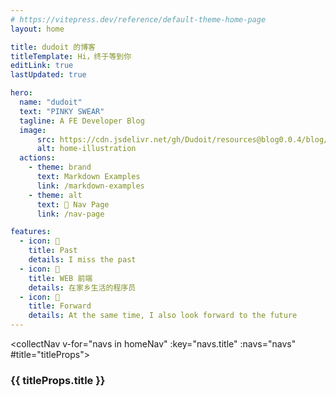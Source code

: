 ```yaml
---
# https://vitepress.dev/reference/default-theme-home-page
layout: home

title: dudoit 的博客
titleTemplate: Hi，终于等到你
editLink: true
lastUpdated: true

hero:
  name: "dudoit"
  text: "PINKY SWEAR"
  tagline: A FE Developer Blog
  image:
      src: https://cdn.jsdelivr.net/gh/Dudoit/resources@blog0.0.4/blog/images/home-illustration.png
      alt: home-illustration
  actions:
    - theme: brand
      text: Markdown Examples
      link: /markdown-examples
    - theme: alt
      text: 🛴 Nav Page
      link: /nav-page

features:
  - icon: 🧊
    title: Past
    details: I miss the past
  - icon: 🧊
    title: WEB 前端
    details: 在家乡生活的程序员
  - icon: 🧊
    title: Forward
    details: At the same time, I also look forward to the future
---
```


<!-- 自定义组件 -->
<script setup>
import collectNav from './.vitepress/components/collectNav.vue';
import { homeNav } from './.vitepress/components/config.ts';

const openNav = (link) => window.open(link, "_blank")
</script>

<collectNav v-for="navs in homeNav" :key="navs.title" :navs="navs" #title="titleProps">
  <h3 @click="openNav(titleProps.link)" class="slot-nav-title">{{ titleProps.title }}</h3>
</collectNav>
